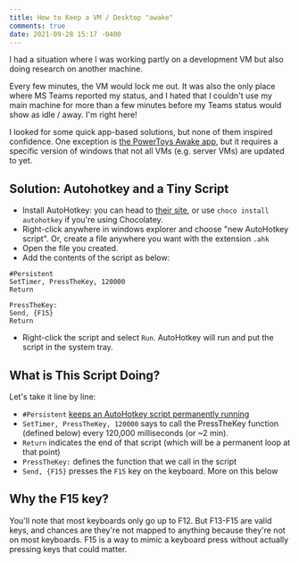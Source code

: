 ```yaml
---
title: How to Keep a VM / Desktop "awake"
comments: true
date: 2021-09-28 15:17 -0400
---
```

I had a situation where I was working partly on a development VM but also doing research on another machine. 

Every few minutes, the VM would lock me out. It was also the only place where MS Teams reported my status, and I hated that I couldn't use my main machine for more than a few minutes before my Teams status would show as idle / away. I'm right here!

I looked for some quick app-based solutions, but none of them inspired confidence. One exception is [the PowerToys Awake app](https://docs.microsoft.com/en-us/windows/powertoys/awake), but it requires a specific version of windows that not all VMs (e.g. server VMs) are updated to yet.

## Solution: Autohotkey and a Tiny Script

* Install AutoHotkey: you can head to [their site](https://www.autohotkey.com/), or use  `choco install autohotkey` if you're using Chocolatey.
* Right-click anywhere in windows explorer and choose "new AutoHotkey script". Or, create a file anywhere you want with the extension `.ahk`
* Open the file you created.
* Add the contents of the script as below:

```ahk
#Persistent
SetTimer, PressTheKey, 120000
Return

PressTheKey:
Send, {F15}
Return
```

* Right-click the script and select `Run`. AutoHotkey will run and put the script in the system tray.

## What is This Script Doing?

Let's take it line by line:

* `#Persistent` [keeps an AutoHotkey script permanently running](https://www.autohotkey.com/docs/commands/_Persistent.htm)
* `SetTimer, PressTheKey, 120000` says to call the PressTheKey function (defined below) every 120,000 milliseconds (or ~2 min).
* `Return` indicates the end of that script (which will be a permanent loop at that point)
* `PressTheKey:` defines the function that we call in the script
* `Send, {F15}` presses the `F15` key on the keyboard. More on this below

## Why the F15 key?

You'll note that most keyboards only go up to F12. But F13-F15 are valid keys, and chances are they're not mapped to anything because they're not on most keyboards. F15 is a way to mimic a keyboard press without actually pressing keys that could matter.
